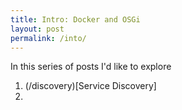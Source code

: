 ```yaml
---
title: Intro: Docker and OSGi
layout: post
permalink: /into/
---
```

In this series of posts I'd like to explore 

1. (/discovery)[Service Discovery]
2. 